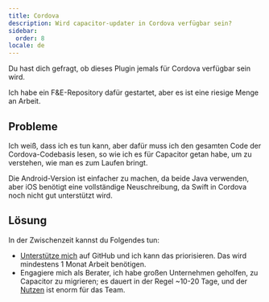```yaml
---
title: Cordova
description: Wird capacitor-updater in Cordova verfügbar sein?
sidebar:
  order: 8
locale: de
---
```


Du hast dich gefragt, ob dieses Plugin jemals für Cordova verfügbar sein wird.

Ich habe ein F&E-Repository dafür gestartet, aber es ist eine riesige Menge an Arbeit.

## Probleme

Ich weiß, dass ich es tun kann, aber dafür muss ich den gesamten Code der Cordova-Codebasis lesen, so wie ich es für Capacitor getan habe, um zu verstehen, wie man es zum Laufen bringt.

Die Android-Version ist einfacher zu machen, da beide Java verwenden, aber iOS benötigt eine vollständige Neuschreibung, da Swift in Cordova noch nicht gut unterstützt wird.

## Lösung

In der Zwischenzeit kannst du Folgendes tun:

* [Unterstütze mich](https://githubcom/sponsors/riderx) auf GitHub und ich kann das priorisieren. Das wird mindestens 1 Monat Arbeit benötigen.
* Engagiere mich als Berater, ich habe großen Unternehmen geholfen, zu Capacitor zu migrieren; es dauert in der Regel ~10-20 Tage, und der [Nutzen](https://ionicio/resources/articles/capacitor-vs-cordova-modern-hybrid-app-development) ist enorm für das Team.
